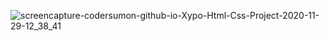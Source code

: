 ![screencapture-codersumon-github-io-Xypo-Html-Css-Project-2020-11-29-12_38_41](https://user-images.githubusercontent.com/61262331/100535123-267db380-3240-11eb-91f3-70a2db85d060.png)
